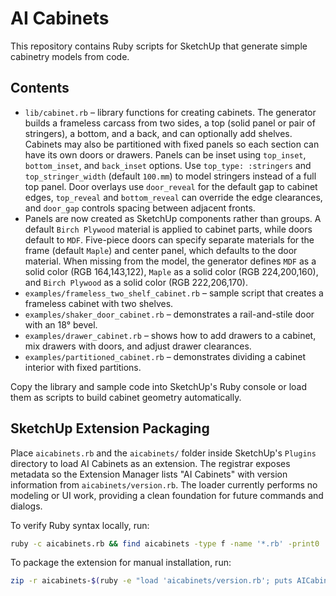 # AI Cabinets

This repository contains Ruby scripts for SketchUp that generate simple cabinetry models from code.

## Contents

- `lib/cabinet.rb` – library functions for creating cabinets. The generator builds a frameless carcass from two sides, a top (solid panel or pair of stringers), a bottom, and a back, and can optionally add shelves. Cabinets may also be partitioned with fixed panels so each section can have its own doors or drawers. Panels can be inset using `top_inset`, `bottom_inset`, and `back_inset` options. Use `top_type: :stringers` and `top_stringer_width` (default `100.mm`) to model stringers instead of a full top panel. Door overlays use `door_reveal` for the default gap to cabinet edges, `top_reveal` and `bottom_reveal` can override the edge clearances, and `door_gap` controls spacing between adjacent fronts.
- Panels are now created as SketchUp components rather than groups. A default `Birch Plywood` material is applied to cabinet parts, while doors default to `MDF`. Five-piece doors can specify separate materials for the frame (default `Maple`) and center panel, which defaults to the door material.
  When missing from the model, the generator defines `MDF` as a solid color (RGB 164,143,122), `Maple` as a solid color (RGB 224,200,160), and `Birch Plywood` as a solid color (RGB 222,206,170).
- `examples/frameless_two_shelf_cabinet.rb` – sample script that creates a frameless cabinet with two shelves.
- `examples/shaker_door_cabinet.rb` – demonstrates a rail-and-stile door with an 18° bevel.
- `examples/drawer_cabinet.rb` – shows how to add drawers to a cabinet, mix drawers with doors, and adjust drawer clearances.
- `examples/partitioned_cabinet.rb` – demonstrates dividing a cabinet interior with fixed partitions.

Copy the library and sample code into SketchUp's Ruby console or load them as scripts to build cabinet geometry automatically.

## SketchUp Extension Packaging

Place `aicabinets.rb` and the `aicabinets/` folder inside SketchUp's `Plugins` directory to load AI Cabinets as an extension. The registrar exposes metadata so the Extension Manager lists "AI Cabinets" with version information from `aicabinets/version.rb`. The loader currently performs no modeling or UI work, providing a clean foundation for future commands and dialogs.

To verify Ruby syntax locally, run:

```sh
ruby -c aicabinets.rb && find aicabinets -type f -name '*.rb' -print0 | xargs -0 -n1 ruby -c
```

To package the extension for manual installation, run:

```sh
zip -r aicabinets-$(ruby -e "load 'aicabinets/version.rb'; puts AICabinets::VERSION").rbz aicabinets.rb aicabinets/
```
